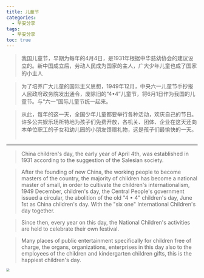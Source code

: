 ```yaml
---
title: 儿童节
categories:
  - 早安分享
tags:
  - 早安分享
toc: true 
---
```



> 我国儿童节，早期为每年的4月4日，是1931年根据中华慈幼协会的建议设立的。新中国成立后，劳动人民成为国家的主人，广大少年儿童也成了国家的小主人

> 为了培养广大儿童的国际主义思想，1949年12月，中央六一儿童节手抄报人民政府政务院发出通令，废除旧的“4•4”儿童节，将6月1日作为我国的儿童节。与“六一”国际儿童节统一起来。

>  从此，每年的这一天，全国少年儿童都要举行各种活动，欢庆自己的节日。许多公共娱乐场所特地为孩子们免费开放，各机关、团体、企业在这天还向本单位职工的子女和幼儿园的小朋友馈赠礼物，这是孩子们最愉快的一天。
 
---

> China children's day, the early year of April 4th, was established in 1931 according to the suggestion of the Salesian society. 

> After the founding of new China, the working people to become masters of the country, the majority of children has become a national master of small, in order to cultivate the children's internationalism, 1949 December, children's day, the Central People's government issued a circular, the abolition of the old "4 • 4" children's day, June 1st as China children's day. With the "six one" International Children's day together. 

> Since then, every year on this day, the National Children's activities are held to celebrate their own festival. 

> Many places of public entertainment specifically for children free of charge, the organs, organizations, enterprises in this day also to the employees of the children and kindergarten children gifts, this is the happiest children's day.



<img src="/img/child.jpg" style="zoom:50%;" />